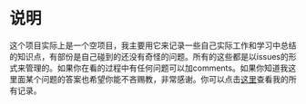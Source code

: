# 说明
这个项目实际上是一个空项目，我主要用它来记录一些自己实际工作和学习中总结的知识点，有部份是自己碰到的还没有奇怪的问题。所有的这些都是以issues的形式来管理的。如果你在看的过程中有任何问题可以加comments。如果你知道我这里面某个问题的答案也希望你能不吝赐教，非常感谢。你可以点击[这里](https://github.com/fred-ye/summary/issues)查看我的所有记录。
